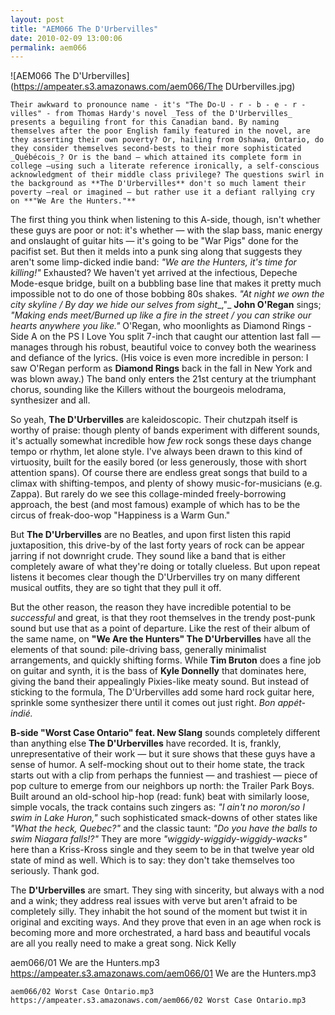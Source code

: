 ```yaml
---
layout: post
title: "AEM066 The D'Urbervilles"
date: 2010-02-09 13:00:06
permalink: aem066
---
```

![AEM066 The D'Urbervilles](https://ampeater.s3.amazonaws.com/aem066/The DUrbervilles.jpg)

    Their awkward to pronounce name - it's "The Do-U - r - b - e - r - villes" - from Thomas Hardy's novel _Tess of the D'Urbervilles_ presents a beguiling front for this Canadian band. By naming themselves after the poor English family featured in the novel, are they asserting their own poverty? Or, hailing from Oshawa, Ontario, do they consider themselves second-bests to their more sophisticated _Québécois_? Or is the band — which attained its complete form in college —using such a literate reference ironically, a self-conscious acknowledgment of their middle class privilege? The questions swirl in the background as **The D'Urbervilles** don't so much lament their poverty —real or imagined — but rather use it a defiant rallying cry on **"We Are the Hunters."**

The first thing you think when listening to this A-side, though, isn't whether these guys are poor or not: it's whether — with the slap bass, manic energy and onslaught of guitar hits — it's going to be "War Pigs" done for the pacifist set. But then it melds into a punk sing along that suggests they aren't some limp-dicked indie band: _"We are the Hunters, it's time for killing!"_ Exhausted? We haven't yet arrived at the infectious, Depeche Mode-esque bridge, built on a bubbling base line that makes it pretty much impossible not to do one of those bobbing 80s shakes. _"At night we own the city skyline / By day we hide our selves from sight__,"_ **John O'Regan** sings; _"Making ends meet/Burned up like a fire in the street / you can strike our hearts anywhere you like."_ O'Regan, who moonlights as Diamond Rings - Side A on the PS I Love You split 7-inch that caught our attention last fall — manages through his robust, beautiful voice to convey both the weariness and defiance of the lyrics. (His voice is even more incredible in person: I saw O'Regan perform as **Diamond Rings** back in the fall in New York and was blown away.) The band only enters the 21st century at the triumphant chorus, sounding like the Killers without the bourgeois melodrama, synthesizer and all.

So yeah, **The D'Urbervilles** are kaleidoscopic. Their chutzpah itself is worthy of praise: though plenty of bands experiment with different sounds, it's actually somewhat incredible how _few_ rock songs these days change tempo or rhythm, let alone style. I've always been drawn to this kind of virtuosity, built for the easily bored (or less generously, those with short attention spans). Of course there are endless great songs that build to a climax with shifting-tempos, and plenty of showy music-for-musicians (e.g. Zappa). But rarely do we see this collage-minded freely-borrowing approach, the best (and most famous) example of which has to be the circus of freak-doo-wop "Happiness is a Warm Gun."

But **The D'Urbervilles** are no Beatles, and upon first listen this rapid juxtaposition, this drive-by of the last forty years of rock can be appear jarring if not downright crude. They sound like a band that is either completely aware of what they're doing or totally clueless. But upon repeat listens it becomes clear though the D'Urbervilles try on many different musical outfits, they are so tight that they pull it off.

But the other reason, the reason they have incredible potential to be _successful_ and great, is that they root themselves in the trendy post-punk sound but use that as a point of departure. Like the rest of their album of the same name, on **"We Are the Hunters" The D'Urbervilles** have all the elements of that sound: pile-driving bass, generally minimalist arrangements, and quickly shifting forms. While **Tim Bruton** does a fine job on guitar and synth, it is the bass of **Kyle Donnelly** that dominates here, giving the band their appealingly Pixies-like meaty sound. But instead of sticking to the formula, The D'Urbervilles add some hard rock guitar here, sprinkle some synthesizer there until it comes out just right. _Bon appét-indié._

**B-side "Worst Case Ontario" feat. New Slang** sounds completely different than anything else **The D'Urbervilles** have recorded. It is, frankly, unrepresentative of their work — but it sure shows that these guys have a sense of humor. A self-mocking shout out to their home state, the track starts out with a clip from perhaps the funniest — and trashiest — piece of pop culture to emerge from our neighbors up north: the Trailer Park Boys. Built around an old-school hip-hop (read: funk) beat with similarly loose, simple vocals, the track contains such zingers as: _"I ain't no moron/so I swim in Lake Huron,"_ such sophisticated smack-downs of other states like _"What the heck, Quebec?"_ and the classic taunt: _"Do you have the balls to swim Niagara falls!?"_ They are more _"wiggidy-wiggidy-wiggidy-wacks"_ here than a Kriss-Kross single and they seem to be in that twelve year old state of mind as well. Which is to say: they don't take themselves too seriously. Thank god.

The **D'Urbervilles** are smart. They sing with sincerity, but always with a nod and a wink; they address real issues with verve but aren't afraid to be completely silly. They inhabit the hot sound of the moment but twist it in original and exciting ways. And they prove that even in an age when rock is becoming more and more orchestrated, a hard bass and beautiful vocals are all you really need to make a great song. Nick Kelly
  
  aem066/01 We are the Hunters.mp3
    https://ampeater.s3.amazonaws.com/aem066/01 We are the Hunters.mp3
    
    aem066/02 Worst Case Ontario.mp3
    https://ampeater.s3.amazonaws.com/aem066/02 Worst Case Ontario.mp3
    
    
